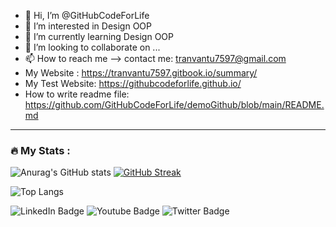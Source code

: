 - 👋 Hi, I’m @GitHubCodeForLife
- 👀 I’m interested in Design OOP
- 🌱 I’m currently learning Design OOP
- 💞️ I’m looking to collaborate on ...
- 📫 How to reach me --> contact me: tranvantu7597@gmail.com
- My Website : https://tranvantu7597.gitbook.io/summary/
- My Test Website: https://githubcodeforlife.github.io/
- How to write readme file: https://github.com/GitHubCodeForLife/demoGithub/blob/main/README.md

<!---
GitHubCodeForLife/GitHubCodeForLife is a ✨ special ✨ repository because its `README.md` (this file) appears on your GitHub profile.
You can click the Preview link to take a look at your changes.
--->

---

### :fire: My Stats :


![Anurag's GitHub stats](https://github-readme-stats.vercel.app/api?username=GitHubCodeForLife&show_icons=true&theme=dark)
[![GitHub Streak](http://github-readme-streak-stats.herokuapp.com?user=GitHubCodeForLife&theme=tokyonight&background=000000)](https://git.io/streak-stats)


![Top Langs](https://github-readme-stats.vercel.app/api/top-langs/?username=GitHubCodeForLife&langs_count=20&layout=compact)

<img src="https://komarev.com/ghpvc/?username=GitHubCodeForLife&style=flat-square&color=blue" alt=""/>


<div id="badges">
  <img src="https://img.shields.io/badge/LinkedIn-blue?style=for-the-badge&logo=linkedin&logoColor=white" alt="LinkedIn Badge"/>
  <img src="https://img.shields.io/badge/YouTube-red?style=for-the-badge&logo=youtube&logoColor=white" alt="Youtube Badge"/>
  <img src="https://img.shields.io/badge/Twitter-blue?style=for-the-badge&logo=twitter&logoColor=white" alt="Twitter Badge"/>
</div>
